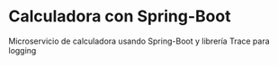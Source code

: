 # Calculadora con Spring-Boot
Microservicio de calculadora usando Spring-Boot y librería Trace para logging

